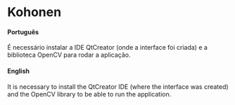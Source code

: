 # Kohonen


#### Português
É necessário instalar a IDE QtCreator (onde a interface foi criada) e a biblioteca OpenCV para rodar a aplicação.

#### English
It is necessary to install the QtCreator IDE (where the interface was created) and the OpenCV library to be able to run the application.

